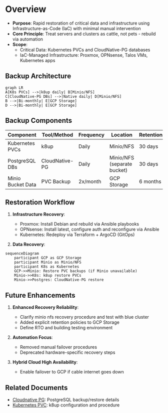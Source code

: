 
# Overview

- **Purpose**: Rapid restoration of critical data and infrastructure using Infrastructure-as-Code (IaC) with minimal manual intervention
- **Core Principle**: Treat servers and clusters as cattle, not pets - rebuild via automation
- **Scope**:
  - Critical Data: Kubernetes PVCs and CloudNative-PG databases
  - IaC-Managed Infrastructure: Proxmox, OPNsense, Talos VMs, Kubernetes apps

## Backup Architecture
```mermaid
graph LR
A[K8s PVCs] -->|k8up daily| B[Minio/NFS]
C[CloudNative-PG DBs] -->|Native daily| D[Minio/NFS]
B -->|Bi-monthly| E[GCP Storage]
D -->|Bi-monthly| E[GCP Storage]
```

## Backup Components
| Component         | Tool/Method       | Frequency | Location         | Retention |
|-------------------|-------------------|-----------|------------------|-----------|
| Kubernetes PVCs   | k8up              | Daily     | Minio/NFS        | 30 days   |
| PostgreSQL DBs    | CloudNative-PG    | Daily     | Minio/NFS (separate bucket) | 30 days |
| Minio Bucket Data | PVC Backup        | 2x/month  | GCP Storage      | 6 months  |

## Restoration Workflow
1. **Infrastructure Recovery**:
    - Proxmox: Install Debian and rebuild via Ansible playbooks
    - OPNsense: Install latest, configure auth and reconfigure via Ansible
    - Kubernetes: Redeploy via Terraform + ArgoCD (GitOps)

2. **Data Recovery**:
```mermaid
sequenceDiagram
    participant GCP as GCP Storage
    participant Minio as Minio/NFS
    participant K8s as Kubernetes
    GCP->>Minio: Restore PVC backups (if Minio unavailable)
    Minio->>K8s: k8up restore PVCs
    Minio->>Postgres: CloudNative-PG restore
```

## Future Enhancements

1. **Enhanced Recovery Reliability**:
    - Clarify minio nfs recovery procedure and test with blue cluster
    - Added explicit retention policies to GCP Storage
    - Define RTO and building testing environment

2. **Automation Focus**:
    - Removed manual failover procedures
    - Deprecated hardware-specific recovery steps

3. **Hybrid Cloud High Availability**:
    - Enable failover to GCP if cable internet goes down

## Related Documents
- [Cloudnative PG](cloudnative_pg.md): PostgreSQL backup/restore details
- [Kubernetes PVC](kubernetes.md): k8up configuration and procedure

